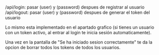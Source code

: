 /api/login: pasar (user) y (password) despues de registrar al usuario
/api/logout: pasar (user) y (password) despues de generar el token del usuario

Lo mismo esta implementado en el apartado grafico (si tienes un usuario con un token activo, al entrar al login te inicia sesión automaticamente).

Una vez en la pantalla de "Se ha iniciado sesion correctamente" te da la opcion de borrar todos los tokens de todos los usuarios.